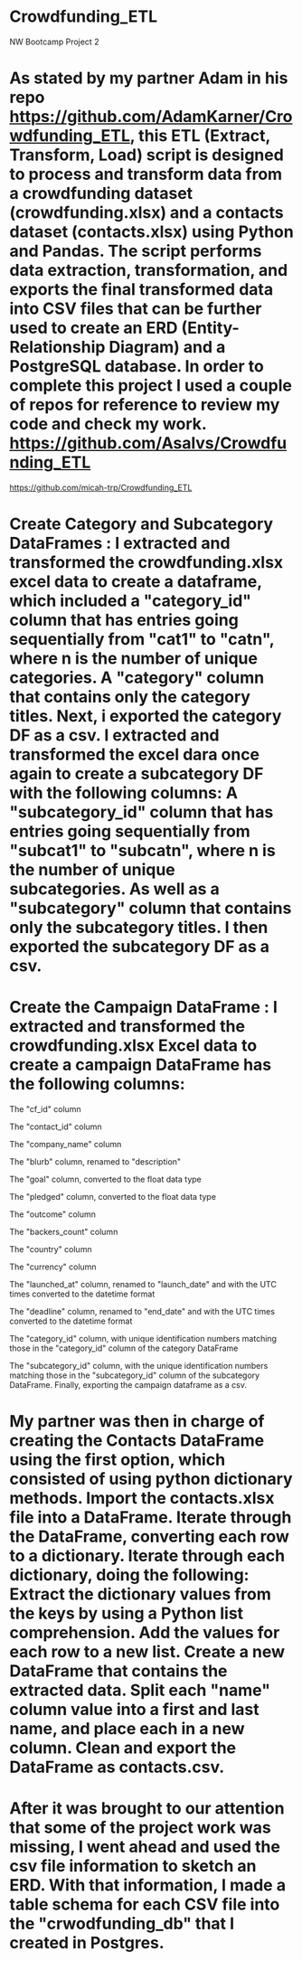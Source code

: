 # Crowdfunding_ETL
NW Bootcamp Project 2

# As stated by my partner Adam in his repo https://github.com/AdamKarner/Crowdfunding_ETL, this ETL (Extract, Transform, Load) script is designed to process and transform data from a crowdfunding dataset (crowdfunding.xlsx) and a contacts dataset (contacts.xlsx) using Python and Pandas. The script performs data extraction, transformation, and exports the final transformed data into CSV files that can be further used to create an ERD (Entity-Relationship Diagram) and a PostgreSQL database. In order to complete this project I used a couple of repos for reference to review my code and check my work. https://github.com/Asalvs/Crowdfunding_ETL
https://github.com/micah-trp/Crowdfunding_ETL


# Create Category and Subcategory DataFrames : I extracted and transformed the crowdfunding.xlsx excel data to create a dataframe, which included a "category_id" column that has entries going sequentially from "cat1" to "catn", where n is the number of unique categories. A "category" column that contains only the category titles. Next, i exported the category DF as a csv. I extracted and transformed the excel dara once again to create a subcategory DF with the following columns: A "subcategory_id" column that has entries going sequentially from "subcat1" to "subcatn", where n is the number of unique subcategories. As well as a  "subcategory" column that contains only the subcategory titles. I then exported the subcategory DF as a csv.

# Create the Campaign DataFrame : I extracted and transformed the crowdfunding.xlsx Excel data to create a campaign DataFrame has the following columns:

The "cf_id" column

The "contact_id" column

The "company_name" column

The "blurb" column, renamed to "description"

The "goal" column, converted to the float data type

The "pledged" column, converted to the float data type

The "outcome" column

The "backers_count" column

The "country" column

The "currency" column

The "launched_at" column, renamed to "launch_date" and with the UTC times converted to the datetime format

The "deadline" column, renamed to "end_date" and with the UTC times converted to the datetime format

The "category_id" column, with unique identification numbers matching those in the "category_id" column of the category DataFrame

The "subcategory_id" column, with the unique identification numbers matching those in the "subcategory_id" column of the subcategory DataFrame. 
Finally, exporting the campaign dataframe as a csv. 

# My partner was then in charge of creating the Contacts DataFrame using the first option, which consisted of using python dictionary methods. Import the contacts.xlsx file into a DataFrame. Iterate through the DataFrame, converting each row to a dictionary. Iterate through each dictionary, doing the following: Extract the dictionary values from the keys by using a Python list comprehension. Add the values for each row to a new list. Create a new DataFrame that contains the extracted data. Split each "name" column value into a first and last name, and place each in a new column. Clean and export the DataFrame as contacts.csv.

# After it was brought to our attention that some of the project work was missing, I went ahead and used the csv file information to sketch an ERD. With that information, I made a table schema for each CSV file into the "crwodfunding_db" that I created in Postgres. 
